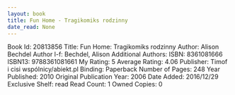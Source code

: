 ```yaml
---
layout: book
title: Fun Home - Tragikomiks rodzinny
date_read: None
---
```


Book Id: 20813856
Title: Fun Home: Tragikomiks rodzinny
Author: Alison Bechdel
Author l-f: Bechdel, Alison
Additional Authors: 
ISBN: 8361081666
ISBN13: 9788361081661
My Rating: 5
Average Rating: 4.06
Publisher: Timof i cisi wspólnicy/abiekt.pl
Binding: Paperback
Number of Pages: 248
Year Published: 2010
Original Publication Year: 2006
Date Added: 2016/12/29
Exclusive Shelf: read
Read Count: 1
Owned Copies: 0

